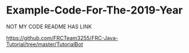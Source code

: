 # Example-Code-For-The-2019-Year
NOT MY CODE README HAS LINK

https://github.com/FRCTeam3255/FRC-Java-Tutorial/tree/master/TutorialBot

